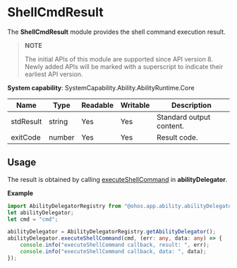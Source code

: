 # ShellCmdResult

The **ShellCmdResult** module provides the shell command execution result.

> **NOTE**
> 
> The initial APIs of this module are supported since API version 8. Newly added APIs will be marked with a superscript to indicate their earliest API version.

**System capability**: SystemCapability.Ability.AbilityRuntime.Core

| Name     | Type  | Readable| Writable| Description                                                        |
| --------- | ------ | ---- | ---- | ------------------------------------------------------------ |
| stdResult | string | Yes  | Yes  | Standard output content.|
| exitCode  | number | Yes  | Yes  | Result code.|

## Usage

The result is obtained by calling [executeShellCommand](js-apis-inner-application-abilityDelegator.md#executeshellcommand) in **abilityDelegator**.

**Example**
```ts
import AbilityDelegatorRegistry from "@ohos.app.ability.abilityDelegatorRegistry";
let abilityDelegator;
let cmd = "cmd";

abilityDelegator = AbilityDelegatorRegistry.getAbilityDelegator();
abilityDelegator.executeShellCommand(cmd, (err: any, data: any) => {
    console.info("executeShellCommand callback, result: ", err);
    console.info("executeShellCommand callback, data: ", data);
});
```
